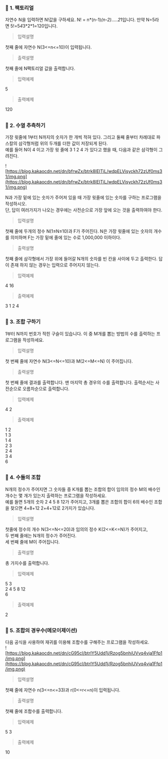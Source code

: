 ### 🐯 1. 팩토리얼

자연수 N을 입력하면 N!값을 구하세요. N! = n*(n-1)*(n-2)*.....*2*1입니다. 만약 N=5라면 5!=5*4*3*2\*1=120입니다.

> 입력설명

첫째 줄에 자연수 N(3<=n<=10)이 입력됩니다.

> 출력설명

첫째 줄에 N팩토리얼 값을 출력합니다.

> 입력예제

5

> 출력예제

120

##

### 🐯 2. 수열 추측하기

가장 윗줄에 1부터 N까지의 숫자가 한 개씩 적혀 있다. 그리고 둘째 줄부터 차례대로 파스칼의 삼각형처럼 위의 두개를 더한 값이 저장되게 된다.  
예를 들어 N이 4 이고 가장 윗 줄에 3 1 2 4 가 있다고 했을 때, 다음과 같은 삼각형이 그려진다.

![https://blog.kakaocdn.net/dn/bfrwZx/btrk8lEITiL/wdpELVisyckh72zUf0ms31/img.png](https://blog.kakaocdn.net/dn/bfrwZx/btrk8lEITiL/wdpELVisyckh72zUf0ms31/img.png)

N과 가장 밑에 있는 숫자가 주어져 있을 때 가장 윗줄에 있는 숫자를 구하는 프로그램을 작성하시오.  
단, 답이 여러가지가 나오는 경우에는 사전순으로 가장 앞에 오는 것을 출력하여야 한다.

> 입력설명

첫째 줄에 두개의 정수 N(1≤N≤10)과 F가 주어진다. N은 가장 윗줄에 있는 숫자의 개수를 의미하며 F는 가장 밑에 줄에 있는 수로 1,000,000 이하이다.

> 출력설명

첫째 줄에 삼각형에서 가장 위에 들어갈 N개의 숫자를 빈 칸을 사이에 두고 출력한다. 답이 존재 하지 않는 경우는 입력으로 주어지지 않는다.

> 입력예제

4 16

> 출력예제

3 1 2 4

##

### 🐯 3. 조합 구하기

1부터 N까지 번호가 적힌 구슬이 있습니다.
이 중 M개를 뽑는 방법의 수를 출력하는 프로그램을 작성하세요.

> 입력설명

첫 번째 줄에 자연수 N(3<=N<=10)과 M(2<=M<=N) 이 주어집니다.

> 출력설명

첫 번째 줄에 결과를 출력합니다. 맨 마지막 총 경우의 수를 출력합니다. 출력순서는 사전순으로 오름차순으로 출력합니다.

> 입력예제

4 2

> 출력예제

1 2  
1 3  
1 4  
2 3  
2 4  
3 4  
6

##

### 🐯 4. 수들의 조합

N개의 정수가 주어지면 그 숫자들 중 K개를 뽑는 조합의 합이 임의의 정수 M의 배수인 개수는 몇 개가 있는지 출력하는 프로그램을 작성하세요.  
예를 들면 5개의 숫자 2 4 5 8 12가 주어지고, 3개를 뽑은 조합의 합이 6의 배수인 조합을 찾으면 4+8+12 2+4+12로 2가지가 있습니다.

> 입력설명

첫줄에 정수의 개수 N(3<=N<=20)과 임의의 정수 K(2<=K<=N)가 주어지고,  
두 번째 줄에는 N개의 정수가 주어진다.  
세 번째 줄에 M이 주어집니다.

> 출력설명

총 가지수를 출력합니다.

> 입력예제

5 3  
2 4 5 8 12  
6

> 출력예제

2

##

### 🐯 5. 조합의 경우수(메모이제이션)

다음 공식을 사용하여 재귀를 이용해 조합수를 구해주는 프로그램을 작성하세요.  
![https://blog.kakaocdn.net/dn/cG95cl/btrlY5Udd1j/Rzog5bnhiUVvq4vja1Ffp1/img.png](https://blog.kakaocdn.net/dn/cG95cl/btrlY5Udd1j/Rzog5bnhiUVvq4vja1Ffp1/img.png)

> 입력설명

첫째 줄에 자연수 n(3<=n<=33)과 r(0<=r<=n)이 입력됩니다.

> 출력설명

첫째 줄에 조합수를 출력합니다.

> 입력예제

5 3

> 출력예제

10

##
